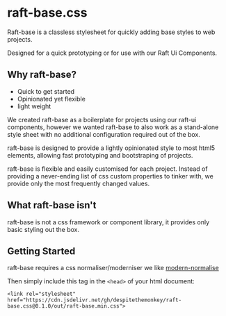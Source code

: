 # raft-base.css

Raft-base is a classless stylesheet for quickly adding base styles to web projects.

Designed for a quick prototyping or for use with our Raft Ui Components.

## Why raft-base?

- Quick to get started
- Opinionated yet flexible
- light weight

We created raft-base as a boilerplate for projects using our raft-ui components, however we wanted raft-base to also work as a stand-alone style sheet with no additional configuration required out of the box.

raft-base is designed to provide a lightly opinionated style to most html5 elements, allowing fast prototyping and bootstraping of projects.

raft-base is flexible and easily customised for each project.
Instead of providing a never-ending list of css custom properties to tinker with, we provide only the most frequently changed values.

## What raft-base isn't

raft-base is not a css framework or component library, it provides only basic styling out the box.

## Getting Started

raft-base requires a css normaliser/moderniser we like [modern-normalise](https://github.com/sindresorhus/modern-normalize)

Then simply include this tag in the `<head>` of your html document:

`<link rel="stylesheet" href="https://cdn.jsdelivr.net/gh/despitethemonkey/raft-base.css@0.1.0/out/raft-base.min.css">`
